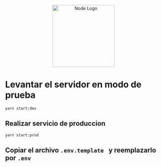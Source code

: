 
<p align="center">
  <a href="https://nodejs.org/en/" target="_blank"><img src="https://upload.wikimedia.org/wikipedia/commons/thumb/d/d9/Node.js_logo.svg/2560px-Node.js_logo.svg.png" width="200" alt="Node Logo" /></a>
</p>

# Levantar el servidor en modo de prueba


```
yarn start:dev
```


## Realizar servicio de produccion

```
yarn start:prod
```

## Copiar el archivo ``` .env.template  ``` y reemplazarlo por ``` .env  ```
